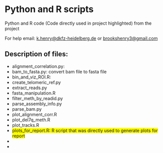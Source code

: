 # Python and R scripts

Python and R code (Code directly used in project highlighted) from the project

For help email: k.henry@dkfz-heidelberg.de or brookshenry3@gmail.com

## Description of files:

 * alignment_correlation.py: 
 * bam_to_fasta.py: convert bam file to fasta file
 * bin_and_viz_ROI.R: []()
 * create_telomeric_ref.py
 * extract_reads.py
 * fasta_manipulation.R
 * filter_meth_by_readid.py
 * parse_assembly_info.py
 * parse_bam.py 
 * plot_alignment_corr.R 
 * plot_del7q_meth.R
 * plot_tracks.R
 * <span style="background-color: #FFFF00">plots_for_report.R: R script that was directly used to generate plots for report</span>
 * 
 * 

 

 